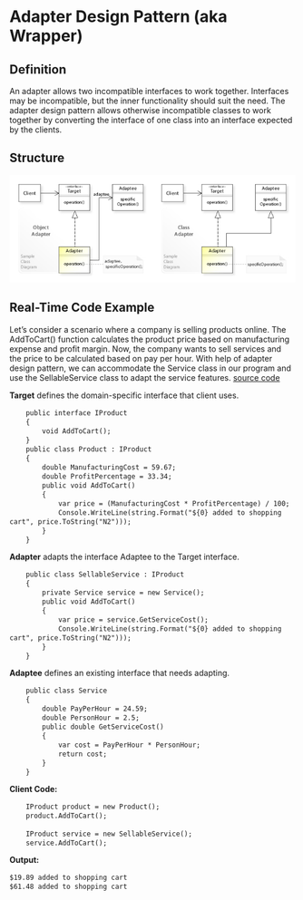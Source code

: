 # Adapter Design Pattern (aka Wrapper)

## Definition
An adapter allows two incompatible interfaces to work together. Interfaces may be incompatible, but the inner functionality should suit the need. The adapter design pattern allows otherwise incompatible classes to work together by converting the interface of one class into an interface expected by the clients.

## Structure
![ScreenShot](/Assets/Images/Adapter_UML.jpg)

## Real-Time Code Example
Let’s consider a scenario where a company is selling products online. The AddToCart() function calculates the product price based on manufacturing expense and profit margin. Now, the company wants to sell services and the price to be calculated based on pay per hour. With help of adapter design pattern, we can accommodate the Service class in our program and use the SellableService class to adapt the service features. 
[source code](Adapter.cs)

<b>Target</b> defines the domain-specific interface that client uses.
```
	public interface IProduct
	{
		void AddToCart();
	}
	public class Product : IProduct
	{
		double ManufacturingCost = 59.67;
		double ProfitPercentage = 33.34;
		public void AddToCart()
		{
			var price = (ManufacturingCost * ProfitPercentage) / 100;
			Console.WriteLine(string.Format("${0} added to shopping cart", price.ToString("N2")));
		}
	}
```

<b>Adapter</b> adapts the interface Adaptee to the Target interface.
```
	public class SellableService : IProduct
	{
		private Service service = new Service();
		public void AddToCart()
		{
			var price = service.GetServiceCost();
			Console.WriteLine(string.Format("${0} added to shopping cart", price.ToString("N2")));
		}
	}
```

<b>Adaptee</b> defines an existing interface that needs adapting.
```
	public class Service
	{
		double PayPerHour = 24.59;
		double PersonHour = 2.5;
		public double GetServiceCost()
		{
			var cost = PayPerHour * PersonHour;
			return cost;
		}
	}
```

<b>Client Code:</b>
```
    IProduct product = new Product();
    product.AddToCart();
    
    IProduct service = new SellableService();
    service.AddToCart();
```

<b>Output:</b>
```
$19.89 added to shopping cart
$61.48 added to shopping cart   
```